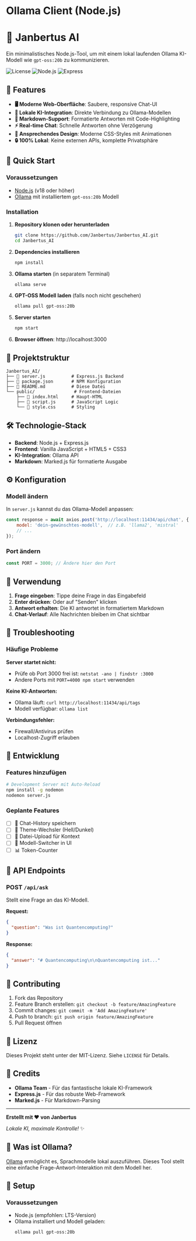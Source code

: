 # Ollama Client (Node.js)

# 🤖 Janbertus AI

Ein minimalistisches Node.js-Tool, um mit einem lokal laufenden Ollama KI-Modell wie `gpt-oss:20b` zu kommunizieren.

![License](https://img.shields.io/badge/license-MIT-blue.svg)
![Node.js](https://img.shields.io/badge/node.js-v18+-green.svg)
![Express](https://img.shields.io/badge/express-v5.1.0-blue.svg)

## 🌟 Features

- **🖥️ Moderne Web-Oberfläche**: Saubere, responsive Chat-UI
- **🧠 Lokale KI-Integration**: Direkte Verbindung zu Ollama-Modellen
- **📝 Markdown-Support**: Formatierte Antworten mit Code-Highlighting
- **⚡ Real-time Chat**: Schnelle Antworten ohne Verzögerung
- **🎨 Ansprechendes Design**: Moderne CSS-Styles mit Animationen
- **🔒 100% Lokal**: Keine externen APIs, komplette Privatsphäre

## 🚀 Quick Start

### Voraussetzungen

- [Node.js](https://nodejs.org/) (v18 oder höher)
- [Ollama](https://ollama.ai/) mit installiertem `gpt-oss:20b` Modell

### Installation

1. **Repository klonen oder herunterladen**
   ```bash
   git clone https://github.com/Janbertus/Janbertus_AI.git
   cd Janbertus_AI
   ```

2. **Dependencies installieren**
   ```bash
   npm install
   ```

3. **Ollama starten** (in separatem Terminal)
   ```bash
   ollama serve
   ```

4. **GPT-OSS Modell laden** (falls noch nicht geschehen)
   ```bash
   ollama pull gpt-oss:20b
   ```

5. **Server starten**
   ```bash
   npm start
   ```

6. **Browser öffnen**: http://localhost:3000

## 📁 Projektstruktur

```
Janbertus_AI/
├── 📄 server.js          # Express.js Backend
├── 📄 package.json       # NPM Konfiguration
├── 📄 README.md          # Diese Datei
└── public/               # Frontend-Dateien
    ├── 📄 index.html     # Haupt-HTML
    ├── 📄 script.js      # JavaScript Logic
    └── 🎨 style.css      # Styling
```

## 🛠️ Technologie-Stack

- **Backend**: Node.js + Express.js
- **Frontend**: Vanilla JavaScript + HTML5 + CSS3
- **KI-Integration**: Ollama API
- **Markdown**: Marked.js für formatierte Ausgabe

## ⚙️ Konfiguration

### Modell ändern
In `server.js` kannst du das Ollama-Modell anpassen:

```javascript
const response = await axios.post('http://localhost:11434/api/chat', {
    model: 'dein-gewünschtes-modell',  // z.B. 'llama2', 'mistral'
    // ...
});
```

### Port ändern
```javascript
const PORT = 3000; // Ändere hier den Port
```

## 🎯 Verwendung

1. **Frage eingeben**: Tippe deine Frage in das Eingabefeld
2. **Enter drücken**: Oder auf "Senden" klicken
3. **Antwort erhalten**: Die KI antwortet in formatiertem Markdown
4. **Chat-Verlauf**: Alle Nachrichten bleiben im Chat sichtbar

## 🐛 Troubleshooting

### Häufige Probleme

**Server startet nicht:**
- Prüfe ob Port 3000 frei ist: `netstat -ano | findstr :3000`
- Andere Ports mit `PORT=4000 npm start` verwenden

**Keine KI-Antworten:**
- Ollama läuft: `curl http://localhost:11434/api/tags`
- Modell verfügbar: `ollama list`

**Verbindungsfehler:**
- Firewall/Antivirus prüfen
- Localhost-Zugriff erlauben

## 🚧 Entwicklung

### Features hinzufügen
```bash
# Development Server mit Auto-Reload
npm install -g nodemon
nodemon server.js
```

### Geplante Features
- [ ] 💾 Chat-History speichern
- [ ] 🎨 Theme-Wechsler (Hell/Dunkel)
- [ ] 📁 Datei-Upload für Kontext
- [ ] 🔧 Modell-Switcher in UI
- [ ] 📊 Token-Counter

## 📝 API Endpoints

### POST `/api/ask`
Stellt eine Frage an das KI-Modell.

**Request:**
```json
{
  "question": "Was ist Quantencomputing?"
}
```

**Response:**
```json
{
  "answer": "# Quantencomputing\n\nQuantencomputing ist..."
}
```

## 🤝 Contributing

1. Fork das Repository
2. Feature Branch erstellen: `git checkout -b feature/AmazingFeature`
3. Commit changes: `git commit -m 'Add AmazingFeature'`
4. Push to branch: `git push origin feature/AmazingFeature`
5. Pull Request öffnen

## 📜 Lizenz

Dieses Projekt steht unter der MIT-Lizenz. Siehe `LICENSE` für Details.

## 🙏 Credits

- **Ollama Team** - Für das fantastische lokale KI-Framework
- **Express.js** - Für das robuste Web-Framework
- **Marked.js** - Für Markdown-Parsing

---

**Erstellt mit ❤️ von Janbertus**

*Lokale KI, maximale Kontrolle!* ✨

## 🧠 Was ist Ollama?

[Ollama](https://ollama.com) ermöglicht es, Sprachmodelle lokal auszuführen. Dieses Tool stellt eine einfache Frage-Antwort-Interaktion mit dem Modell her.

## 🚀 Setup

### Voraussetzungen

- Node.js (empfohlen: LTS-Version)
- Ollama installiert und Modell geladen:
  ```bash
  ollama pull gpt-oss:20b
